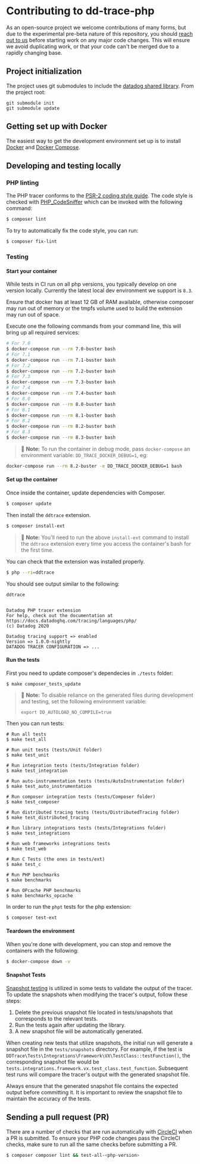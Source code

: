 # Contributing to dd-trace-php

As an open-source project we welcome contributions of many forms, but due to the experimental pre-beta nature of this repository, you should [reach out to us](https://github.com/DataDog/dd-trace-php/issues) before starting work on any major code changes. This will ensure we avoid duplicating work, or that your code can't be merged due to a rapidly changing base.

## Project initialization

The project uses git submodules to include the [datadog shared library](https://github.com/DataDog/libdatadog). From the project root:

```
git submodule init
git submodule update
```

## Getting set up with Docker

The easiest way to get the development environment set up is to install [Docker](https://www.docker.com/) and
[Docker Compose](https://docs.docker.com/compose/).

## Developing and testing locally

### PHP linting

The PHP tracer conforms to the [PSR-2 coding style guide](https://www.php-fig.org/psr/psr-2/). The code style is checked with [PHP_CodeSniffer](https://github.com/squizlabs/PHP_CodeSniffer) which can be invoked with the following command:

```bash
$ composer lint
```

To try to automatically fix the code style, you can run:

```bash
$ composer fix-lint
```

### Testing

#### Start your container

While tests in CI run on all php versions, you typically develop on one version locally. Currently the latest local
dev environment we support is `8.3`.

Ensure that docker has at least 12 GB of RAM available, otherwise composer may run out of memory or the tmpfs volume
used to build the extension may run out of space.

Execute one the following commands from your command line, this will bring up all required services:

```bash
# For 7.0
$ docker-compose run --rm 7.0-buster bash
# For 7.1
$ docker-compose run --rm 7.1-buster bash
# For 7.2
$ docker-compose run --rm 7.2-buster bash
# For 7.3
$ docker-compose run --rm 7.3-buster bash
# For 7.4
$ docker-compose run --rm 7.4-buster bash
# For 8.0
$ docker-compose run --rm 8.0-buster bash
# For 8.1
$ docker-compose run --rm 8.1-buster bash
# For 8.2
$ docker-compose run --rm 8.2-buster bash
# For 8.3
$ docker-compose run --rm 8.3-buster bash
```

> :memo: **Note:** To run the container in debug mode, pass `docker-compose` an environment variable: `DD_TRACE_DOCKER_DEBUG=1`, eg:

```bash
docker-compose run --rm 8.2-buster -e DD_TRACE_DOCKER_DEBUG=1 bash
```

#### Set up the container

Once inside the container, update dependencies with Composer.

```bash
$ composer update
```

Then install the `ddtrace` extension.

```bash
$ composer install-ext
```

> :memo: **Note:** You'll need to run the above `install-ext` command to install the `ddtrace` extension every time you access the container's bash for the first time.

You can check that the extension was installed properly.

```bash
$ php --ri=ddtrace
```

You should see output similar to the following:

```
ddtrace


Datadog PHP tracer extension
For help, check out the documentation at https://docs.datadoghq.com/tracing/languages/php/
(c) Datadog 2020

Datadog tracing support => enabled
Version => 1.0.0-nightly
DATADOG TRACER CONFIGURATION => ...
```

#### Run the tests

First you need to update composer's dependecies in `./tests` folder:

    $ make composer_tests_update

> :memo: **Note:** To disable reliance on the generated files during development and testing, set the following environment variable:
>
> `export DD_AUTOLOAD_NO_COMPILE=true`

Then you can run tests:

    # Run all tests
    $ make test_all

    # Run unit tests (tests/Unit folder)
    $ make test_unit

    # Run integration tests (tests/Integration folder)
    $ make test_integration

    # Run auto-instrumentation tests (tests/AutoInstrumentation folder)
    $ make test_auto_instrumentation

    # Run composer integration tests (tests/Composer folder)
    $ make test_composer

    # Run distributed tracing tests (tests/DistributedTracing folder)
    $ make test_distributed_tracing

    # Run library integrations tests (tests/Integrations folder)
    $ make test_integrations

    # Run web frameworks integrations tests
    $ make test_web

    # Run C Tests (the ones in tests/ext)
    $ make test_c

    # Run PHP benchmarks
    $ make benchmarks

    # Run OPcache PHP benchmarks
    $ make benchmarks_opcache

In order to run the `phpt` tests for the php extension:

```bash
$ composer test-ext
```

#### Teardown the environment

When you're done with development, you can stop and remove the containers with the following:

```bash
$ docker-compose down -v
```

#### Snapshot Tests

[Snapshot testing](https://github.com/DataDog/dd-apm-test-agent#snapshot-testing) is utilized in some tests to validate
the output of the tracer. To update the snapshots when modifying the tracer's output, follow these steps:
1. Delete the previous snapshot file located in tests/snapshots that corresponds to the relevant tests.
2. Run the tests again after updating the library.
3. A new snapshot file will be automatically generated.

When creating new tests that utilize snapshots, the initial run will generate a snapshot file in the `tests/snapshots`
directory. For example, if the test is `DDTrace\Tests\Integrations\Framework\VX\TestClass::testFunction()`,
the corresponding snapshot file would be `tests.integrations.framework.vx.test_class.test_function`. Subsequent test runs
will compare the tracer's output with the generated snapshot file.

Always ensure that the generated snapshot file contains the expected output before committing it. It is important to
review the snapshot file to maintain the accuracy of the tests.

## Sending a pull request (PR)

There are a number of checks that are run automatically with [CircleCI](https://circleci.com/gh/DataDog/dd-trace-php/tree/master) when a PR is submitted. To ensure your PHP code changes pass the CircleCI checks, make sure to run all the same checks before submitting a PR.

```bash
$ composer composer lint && test-all-<php-version>
```
